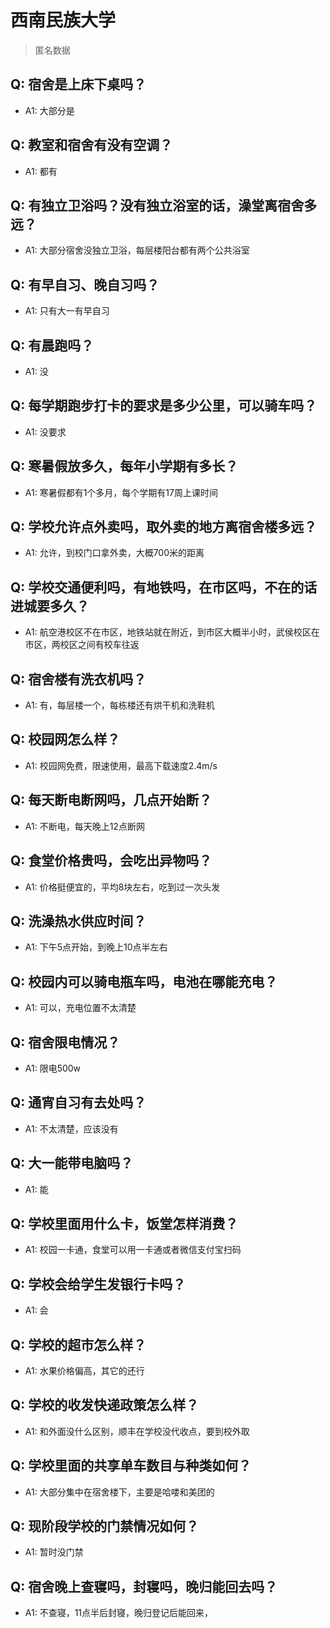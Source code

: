 # 西南民族大学
> 匿名数据
## Q: 宿舍是上床下桌吗？
- A1: 大部分是
## Q: 教室和宿舍有没有空调？
- A1: 都有
## Q: 有独立卫浴吗？没有独立浴室的话，澡堂离宿舍多远？
- A1: 大部分宿舍没独立卫浴，每层楼阳台都有两个公共浴室
## Q: 有早自习、晚自习吗？
- A1: 只有大一有早自习
## Q: 有晨跑吗？
- A1: 没
## Q: 每学期跑步打卡的要求是多少公里，可以骑车吗？
- A1: 没要求
## Q: 寒暑假放多久，每年小学期有多长？
- A1: 寒暑假都有1个多月，每个学期有17周上课时间
## Q: 学校允许点外卖吗，取外卖的地方离宿舍楼多远？
- A1: 允许，到校门口拿外卖，大概700米的距离
## Q: 学校交通便利吗，有地铁吗，在市区吗，不在的话进城要多久？
- A1: 航空港校区不在市区，地铁站就在附近，到市区大概半小时，武侯校区在市区，两校区之间有校车往返
## Q: 宿舍楼有洗衣机吗？
- A1: 有，每层楼一个，每栋楼还有烘干机和洗鞋机
## Q: 校园网怎么样？
- A1: 校园网免费，限速使用，最高下载速度2.4m/s
## Q: 每天断电断网吗，几点开始断？
- A1: 不断电，每天晚上12点断网
## Q: 食堂价格贵吗，会吃出异物吗？
- A1: 价格挺便宜的，平均8块左右，吃到过一次头发
## Q: 洗澡热水供应时间？
- A1: 下午5点开始，到晚上10点半左右
## Q: 校园内可以骑电瓶车吗，电池在哪能充电？
- A1: 可以，充电位置不太清楚
## Q: 宿舍限电情况？
- A1: 限电500w
## Q: 通宵自习有去处吗？
- A1: 不太清楚，应该没有
## Q: 大一能带电脑吗？
- A1: 能
## Q: 学校里面用什么卡，饭堂怎样消费？
- A1: 校园一卡通，食堂可以用一卡通或者微信支付宝扫码
## Q: 学校会给学生发银行卡吗？
- A1: 会
## Q: 学校的超市怎么样？
- A1: 水果价格偏高，其它的还行
## Q: 学校的收发快递政策怎么样？
- A1: 和外面没什么区别，顺丰在学校没代收点，要到校外取
## Q: 学校里面的共享单车数目与种类如何？
- A1: 大部分集中在宿舍楼下，主要是哈喽和美团的
## Q: 现阶段学校的门禁情况如何？
- A1: 暂时没门禁
## Q: 宿舍晚上查寝吗，封寝吗，晚归能回去吗？
- A1: 不查寝，11点半后封寝，晚归登记后能回来，